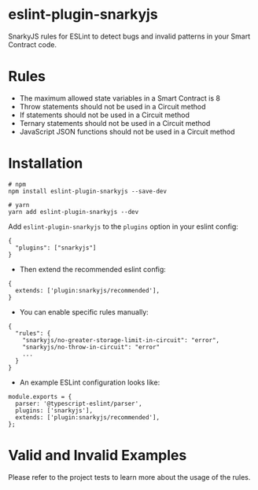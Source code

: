 # eslint-plugin-snarkyjs

SnarkyJS rules for ESLint to detect bugs and invalid patterns in your Smart Contract code.

# Rules

- The maximum allowed state variables in a Smart Contract is 8
- Throw statements should not be used in a Circuit method
- If statements should not be used in a Circuit method
- Ternary statements should not be used in a Circuit method
- JavaScript JSON functions should not be used in a Circuit method

# Installation

```
# npm
npm install eslint-plugin-snarkyjs --save-dev

# yarn
yarn add eslint-plugin-snarkyjs --dev
```

Add `eslint-plugin-snarkyjs` to the `plugins` option in your eslint config:

```
{
  "plugins": ["snarkyjs"]
}
```

- Then extend the recommended eslint config:

```
{
  extends: ['plugin:snarkyjs/recommended'],
}
```

- You can enable specific rules manually:

```
{
  "rules": {
    "snarkyjs/no-greater-storage-limit-in-circuit": "error",
    "snarkyjs/no-throw-in-circuit": "error"
    ...
  }
}
```

- An example ESLint configuration looks like:

```
module.exports = {
  parser: '@typescript-eslint/parser',
  plugins: ['snarkyjs'],
  extends: ['plugin:snarkyjs/recommended'],
};

```

# Valid and Invalid Examples

Please refer to the project tests to learn more about the usage of the rules.
